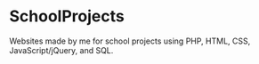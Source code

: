 # SchoolProjects
Websites made by me for school projects using PHP, HTML, CSS, JavaScript/jQuery, and SQL.
